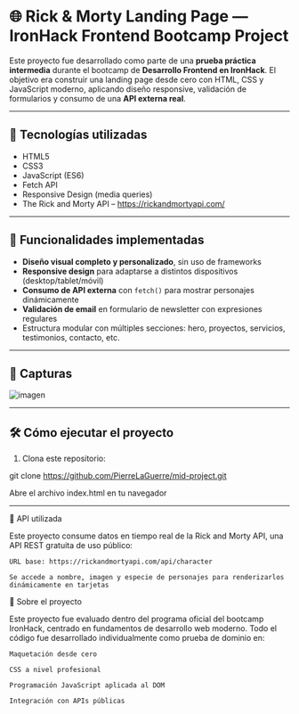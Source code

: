 # 🌐 Rick & Morty Landing Page — IronHack Frontend Bootcamp Project

Este proyecto fue desarrollado como parte de una **prueba práctica intermedia** durante el bootcamp de **Desarrollo Frontend en IronHack**. El objetivo era construir una landing page desde cero con HTML, CSS y JavaScript moderno, aplicando diseño responsive, validación de formularios y consumo de una **API externa real**.

---

## 🚀 Tecnologías utilizadas

- HTML5  
- CSS3   
- JavaScript (ES6)  
- Fetch API  
- Responsive Design (media queries)  
- The Rick and Morty API – https://rickandmortyapi.com/

---

## 🧠 Funcionalidades implementadas

- **Diseño visual completo y personalizado**, sin uso de frameworks  
- **Responsive design** para adaptarse a distintos dispositivos (desktop/tablet/móvil)  
- **Consumo de API externa** con `fetch()` para mostrar personajes dinámicamente  
- **Validación de email** en formulario de newsletter con expresiones regulares  
- Estructura modular con múltiples secciones: hero, proyectos, servicios, testimonios, contacto, etc.

---

## 📸 Capturas

![imagen](https://github.com/user-attachments/assets/dcca13b3-88aa-4a13-bd98-bcf9f26187dc)

---

## 🛠️ Cómo ejecutar el proyecto

1. Clona este repositorio:

git clone https://github.com/PierreLaGuerre/mid-project.git

Abre el archivo index.html en tu navegador

---

📡 API utilizada

Este proyecto consume datos en tiempo real de la Rick and Morty API, una API REST gratuita de uso público:

    URL base: https://rickandmortyapi.com/api/character

    Se accede a nombre, imagen y especie de personajes para renderizarlos dinámicamente en tarjetas

💬 Sobre el proyecto

Este proyecto fue evaluado dentro del programa oficial del bootcamp IronHack, centrado en fundamentos de desarrollo web moderno. Todo el código fue desarrollado individualmente como prueba de dominio en:

    Maquetación desde cero

    CSS a nivel profesional

    Programación JavaScript aplicada al DOM

    Integración con APIs públicas
